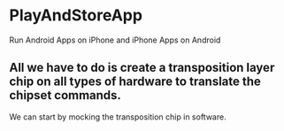 # PlayAndStoreApp
Run Android Apps on iPhone and iPhone Apps on Android

## All we have to do is create a transposition layer chip on all types of hardware to translate the chipset commands.
We can start by mocking the transposition chip in software.
